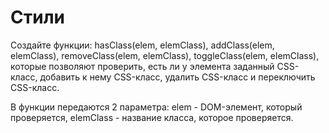 # Стили

Создайте функции: 
   hasClass(elem, elemСlass), 
   addClass(elem, elemСlass), 
   removeClass(elem, elemСlass), 
   toggleClass(elem, elemСlass), 
которые позволяют проверить, есть ли у элемента заданный CSS-класс, добавить к нему CSS-класс, удалить CSS-класс и переключить CSS-класс.

В функции передаются 2 параметра:
   elem - DOM-элемент, который проверяется,
   elemСlass - название класса, которое проверяется.
